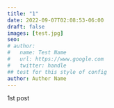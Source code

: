 ```yaml
---
title: "1"
date: 2022-09-07T02:08:53-06:00
draft: false
images: [test.jpg]
seo:
# author:
#   name: Test Name
#   url: https://www.google.com
#   twitter: handle
## test for this style of config
author: Author Name
---
```


1st post
